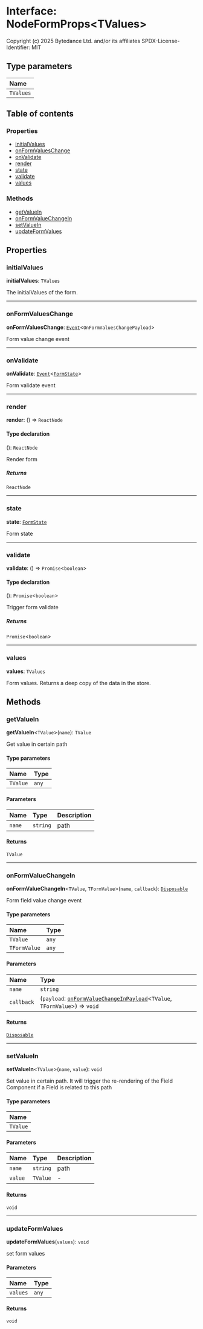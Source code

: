 # Interface: NodeFormProps\<TValues>

Copyright (c) 2025 Bytedance Ltd. and/or its affiliates
SPDX-License-Identifier: MIT

## Type parameters

| Name |
| :------ |
| `TValues` |

## Table of contents

### Properties

* [initialValues](/auto-docs/editor/interfaces/NodeFormProps.md#initialvalues)
* [onFormValuesChange](/auto-docs/editor/interfaces/NodeFormProps.md#onformvalueschange)
* [onValidate](/auto-docs/editor/interfaces/NodeFormProps.md#onvalidate)
* [render](/auto-docs/editor/interfaces/NodeFormProps.md#render)
* [state](/auto-docs/editor/interfaces/NodeFormProps.md#state)
* [validate](/auto-docs/editor/interfaces/NodeFormProps.md#validate)
* [values](/auto-docs/editor/interfaces/NodeFormProps.md#values)

### Methods

* [getValueIn](/auto-docs/editor/interfaces/NodeFormProps.md#getvaluein)
* [onFormValueChangeIn](/auto-docs/editor/interfaces/NodeFormProps.md#onformvaluechangein)
* [setValueIn](/auto-docs/editor/interfaces/NodeFormProps.md#setvaluein)
* [updateFormValues](/auto-docs/editor/interfaces/NodeFormProps.md#updateformvalues)

## Properties

### initialValues

**initialValues**: `TValues`

The initialValues of the form.

***

### onFormValuesChange

**onFormValuesChange**: [`Event`](/auto-docs/editor/interfaces/Event-1.md)<`OnFormValuesChangePayload`>

Form value change event

***

### onValidate

**onValidate**: [`Event`](/auto-docs/editor/interfaces/Event-1.md)<[`FormState`](/auto-docs/editor/interfaces/FormState.md)>

Form validate event

***

### render

**render**: () => `ReactNode`

#### Type declaration

(): `ReactNode`

Render form

##### Returns

`ReactNode`

***

### state

**state**: [`FormState`](/auto-docs/editor/interfaces/FormState.md)

Form state

***

### validate

**validate**: () => `Promise`<`boolean`>

#### Type declaration

(): `Promise`<`boolean`>

Trigger form validate

##### Returns

`Promise`<`boolean`>

***

### values

**values**: `TValues`

Form values. Returns a deep copy of the data in the store.

## Methods

### getValueIn

**getValueIn**<`TValue`>(`name`): `TValue`

Get value in certain path

#### Type parameters

| Name | Type |
| :------ | :------ |
| `TValue` | `any` |

#### Parameters

| Name | Type | Description |
| :------ | :------ | :------ |
| `name` | `string` | path |

#### Returns

`TValue`

***

### onFormValueChangeIn

**onFormValueChangeIn**<`TValue`, `TFormValue`>(`name`, `callback`): [`Disposable`](/auto-docs/editor/interfaces/Disposable-1.md)

Form field value change event

#### Type parameters

| Name | Type |
| :------ | :------ |
| `TValue` | `any` |
| `TFormValue` | `any` |

#### Parameters

| Name | Type |
| :------ | :------ |
| `name` | `string` |
| `callback` | (`payload`: [`onFormValueChangeInPayload`](/auto-docs/editor/interfaces/onFormValueChangeInPayload.md)<`TValue`, `TFormValue`>) => `void` |

#### Returns

[`Disposable`](/auto-docs/editor/interfaces/Disposable-1.md)

***

### setValueIn

**setValueIn**<`TValue`>(`name`, `value`): `void`

Set value in certain path.
It will trigger the re-rendering of the Field Component if a Field is related to this path

#### Type parameters

| Name |
| :------ |
| `TValue` |

#### Parameters

| Name | Type | Description |
| :------ | :------ | :------ |
| `name` | `string` | path |
| `value` | `TValue` | - |

#### Returns

`void`

***

### updateFormValues

**updateFormValues**(`values`): `void`

set form values

#### Parameters

| Name | Type |
| :------ | :------ |
| `values` | `any` |

#### Returns

`void`
